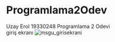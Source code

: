 # Programlama2Odev
Uzay Erol 19330248 Programlama 2 Odevi
<br/>
giriş ekranı
![msgu_girisekrani](https://user-images.githubusercontent.com/96951057/149972304-e7715d31-f52b-41fd-8bf6-2cce0ce491d9.JPG)
